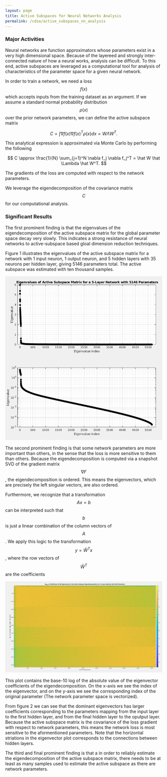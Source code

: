```yaml
---
layout: page
title: Active Subspaces for Neural Networks Analysis
permalink: /cdse/active_subspaces_nn_analysis
---
```


### Major Activities 

Neural networks are function approximators whose parameters exist in a very high dimensional space. Because of the layereed and strongly inter-connected nature of how a neural works, analysis can be difficult. To this end, active subspaces are leveraged as a computational tool for analysis of characteristics of the parameter space for a given neural network.

In order to train a network, we need a loss $$f(x)$$ which accepts inputs from the training dataset as an argument. If we assume a standard normal probability distribution $$\rho(x)$$ over the prior network parameters, we can define the active subspace matrix

$$ C = \int \nabla f(x) \nabla f(x)^T \rho(x) d x = W \Lambda W^T. $$

This analytical expression is approximated via Monte Carlo by performing the following

$$ C \approx \frac{1}{N} \sum_{j=1}^N \nabla f_j \nabla f_j^T = \hat W \hat \Lambda \hat W^T. $$

The gradients of the loss are computed with respect to the network parameters.

We leverage the eigendecomposition of the covariance matrix $$C$$ for our computational analysis.

### Significant Results

The first prominent finding is that the eigenvalues of the eigendecomposition of the active subspace matrix for the global parameter space decay very slowly. This indicates a strong resistance of neural networks to active-subspace based gloal dimension reduction techniques.

Figure 1 illustrates the eigenvalues of the active subspace matrix for a network with 1 input neuron, 1 output neuron, and 5 hidden layers with 35 neurons per hidden layer, giving 5146 parameters total. The active subspace was estimated with ten thousand samples.

![The eigenvalues of the active subspace matrix for a network with 5146 parameters and 10000 active subspace samples.](/assets/figures/rusty/CDSE_eigenvalues.png "fig:CDSE_Eigenvalues")

The second prominent finding is that some network parameters are more important than others, in the sense that the loss is more sensitive to them than others. Because the eigendecomposition is computed via a snapshot SVD of the gradient matrix $$\nabla F$$, the eigendecomposition is ordered. This means the eigenvectors, which are precisely the left singular vectors, are also ordered.

Furthermore, we recognize that a transformation $$A x = b$$ can be interpreted such that $$b$$ is just a linear combination of the column vectors of $$A$$. We apply this logic to the transformation $$y = \hat W^T x$$, where the row vectors of $$\hat W^T$$ are the coefficients

![The eigenvectors of the active subspace matrix for a network with 5146 parameters and 10000 active subspace samples.](/assets/figures/rusty/CDSE_eigenvectors.png "fig:CDSE_Eigenvectors")

This plot contains the base-10 log of the absolute value of the eigenvector coefficients of the eigendecomposition. On the x-axis we see the index of the eigenvector, and on the y-axis we see the corresponding index of the original parameter (The network parameter space is vectorized).

From figure 2 we can see that the dominant eigenvectors has larger coefficients corresponding to the parameters mapping from the input layer to the first hidden layer, and from the final hidden layer to the oputput layer. Because the active subspace matrix is the covariance of the loss gradient with respect to network parameters, this means the network loss is most sensitive to the aformentioned parameters. Note that the horizontal striations in the eigenvector plot corresponds to the connections between hidden layers.

The third and final prominent finding is that a in order to reliably estimate the eigendecomposition of the active subspace matrix, there needs to be at least as many samples used to estimate the active subspace as there are network parameters.



<!-- Some beautiful pictures or videos could go here -->
<!-- [![acoustic-elastic wave equation video](/assets/figures/jon/mangll_animation_frame.png)](/assets/figures/jon/mangll_animation_trimmed.ogv "Mangll video") -->

